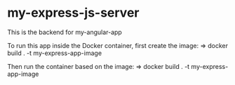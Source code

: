 # my-express-js-server
This is the backend for my-angular-app

To run this app inside the Docker container, first create the image: 
=> docker build . -t my-express-app-image 

Then run the container based on the image: 
=> docker build . -t my-express-app-image